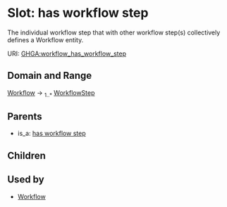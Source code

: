 
# Slot: has workflow step


The individual workflow step that with other workflow step(s) collectively defines a Workflow entity.

URI: [GHGA:workflow_has_workflow_step](https://w3id.org/GHGA/workflow_has_workflow_step)


## Domain and Range

[Workflow](Workflow.md) &#8594;  <sub>1..\*</sub> [WorkflowStep](WorkflowStep.md)

## Parents

 *  is_a: [has workflow step](has_workflow_step.md)

## Children


## Used by

 * [Workflow](Workflow.md)
